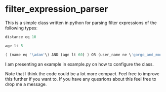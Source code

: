 # filter_expression_parser
This is a simple class written in python for parsing filter expressions of the following types:
```python
distance eq 10
```
```python
age lt 5
```
```python
( (name eq '\adam'\) AND (age lt 60) ) OR (user_name ne \'gorgo_and_mormo\')
```
I am presenting an example in example.py on how to configure the class.

Note that I think the code could be a lot more compact. Feel free to improve this further if you want to. If you have any quesrions about this feel free to drop me a message.